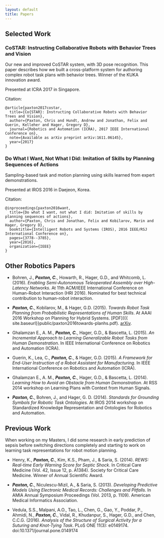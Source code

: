 ```yaml
---
layout: default
title: Papers
---
```


## Selected Work

### CoSTAR: Instructing Collaborative Robots with Behavior Trees and Vision

Our new and improved CoSTAR system, with 3D pose recognition. This paper describes how we built a cross-platform system for authoring complex robot task plans with behavior trees. Winner of the KUKA innovation award.

Presented at ICRA 2017 in Singapore.

Citation:
```
@article{paxton2017costar,
  title={Co{STAR}: Instructing Collaborative Robots with Behavior Trees and Vision},
  author={Paxton, Chris and Hundt, Andrew and Jonathan, Felix and Guerin, Kelleher and Hager, Gregory D},
  journal={Robotics and Automation (ICRA), 2017 IEEE International Conference on},
  note={Available as arXiv preprint arXiv:1611.06145},
  year={2017}
}
```

### Do What I Want, Not What I Did: Imitation of Skills by Planning Sequences of Actions

Sampling-based task and motion planning using skills learned from expert demonstrations.

Presented at IROS 2016 in Daejeon, Korea.

Citation:
```
@inproceedings{paxton2016want,
  title={Do what I want, not what I did: Imitation of skills by planning sequences of actions},
  author={Paxton, Chris and Jonathan, Felix and Kobilarov, Marin and Hager, Gregory D},
  booktitle={Intelligent Robots and Systems (IROS), 2016 IEEE/RSJ International Conference on},
  pages={3778--3785},
  year={2016},
  organization={IEEE}
}
```

## Other Robotics Papers

  * Bohren, J., ***Paxton, C.***, Howarth, R., Hager, G.D., and Whitcomb, L. (2016). _Enabling Semi-Autonomous Teleoperated Assembly over High-Latency Networks_. At 11th ACM/IEEE International Conference on Human-Robot Interaction (HRI 2016). Nominated for best technical contribution to human-robot interaction.

  * ***Paxton, C.***, Kobilarov, M., & Hager, G.D. (2015). _Towards Robot Task Planning from Probabilistic Representations of Human Skills_. At AAAI 2016 Workshop on Planning for Hybrid Systems. [PDF]({{ site.baseurl}}public/paxton2016towards-planhs.pdf). [arXiv](http://arxiv.org/abs/1602.04754).

  * Ghalamzan E., A. M., ***Paxton, C.***, Hager, G.D., & Bascetta, L. (2015). _An Incremental Approach to Learning Generalizable Robot Tasks from Human Demonstration_. In IEEE International Conference on Robotics and Automation (ICRA).

  * Guerin, K., Lea, C., ***Paxton, C.***, & Hager, G.D. (2015). _A Framework for End-User Instruction of a Robot Assistant for Manufacturing_. In IEEE International Conference on Robotics and Automation (ICRA).

  * Ghalamzan E., A. M., ***Paxton, C.***, Hager, G.D., & Bascetta, L. (2014). _Learning How to Avoid an Obstacle from Human Demonstration_. At RSS 2014 workshop on Learning Plans with Context from Human Signals.

  * ***Paxton, C.***, Bohren, J., and Hager, G. D. (2014). _Standards for Grounding Symbols for Robotic Task Ontologies_. At IROS 2014 workshop on Standardized Knowledge Representation and Ontologies for Robotics and Automation. 

## Previous Work

<p class="message">
When working on my Masters, I did some research in early prediction of sepsis before switching directions completely and starting to work on learning task representations for robot motion planning.
</p>

  * Henry, K., ***Paxton, C.***, Kim, K.S., Pham, J., & Saria, S. (2014). _REWS: Real-time Early Warning Score for Septic Shock_. In Critical Care Medicine (Vol. 42, Issue 12, p. A1384). Society for Critical Care Medicine. Winner of Annual Scientific Award. 

  * ***Paxton, C.***, Niculescu-Mizil, A., & Saria, S. (2013). _Developing Predictive Models Using Electronic Medical Records: Challenges and Pitfalls_. In AMIA Annual Symposium Proceedings (Vol. 2013, p. 1109). American Medical Informatics Association.

  * Vedula, S.S., Malpani, A.O., Tao, L., Chen, G., Gao, Y., Poddar, P., Ahmidi, N., ***Paxton, C.***, Vidal, R., Khudanpur, S., Hager, G.D., and Chen, C.C.G. (2016). _Analysis of the Structure of Surgical Activity for a Suturing and Knot-Tying Task_. PLoS ONE 11(3): e0149174. doi:10.1371/journal.pone.0149174


